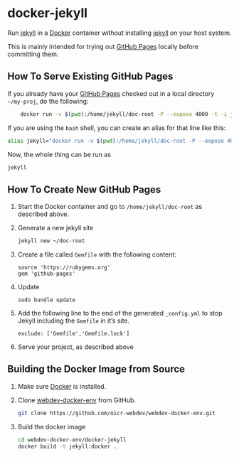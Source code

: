 docker-jekyll
=============

Run [jekyll](http://jekyllrb.com) in a [Docker](http://docker.io) container without installing [jekyll](http://jekyllrb.com) on your host system.

This is mainly intended for trying out [GitHub Pages](https://pages.github.com) locally before committing them.

How To Serve Existing GitHub Pages
----------------------------------

If you already have your [GitHub Pages](https://pages.github.com) checked out in a local directory `~/my-proj`, do the following:

```bash
    docker run -v $(pwd):/home/jekyll/doc-root -P --expose 4000 -t -i jekyll:latest bash -c 'cd /home/jekyll/doc-root; sudo bundle update; jekyll serve --host=0.0.0.0'
```

If you are using the `bash` shell, you can create an alias for that line like this:

```bash
alias jekyll="docker run -v $(pwd):/home/jekyll/doc-root -P --expose 4000 -t -i jekyll:latest bash -c 'cd /home/jekyll/doc-root; sudo bundle update; jekyll serve --host=0.0.0.0'"
```

Now, the whole thing can be run as

```bash
jekyll
```

How To Create New GitHub Pages
------------------------------

1. Start the Docker container and go to `/home/jekyll/doc-root` as described above.
    
2. Generate a new jekyll site
    
    ```bash
    jekyll new ~/doc-root
    ```
    
3. Create a file called `Gemfile` with the following content:
    
    ```
    source 'https://rubygems.org'
    gem 'github-pages'
    ```
    
4. Update
    
    ```
    sudo bundle update
    ```
5. Add the following line to the end of the generated `_config.yml` to stop Jekyll including the `Gemfile` in it’s site.
    
    ```
    exclude: ['Gemfile','Gemfile.lock']
    ```
    
5. Serve your project, as described above

Building the Docker Image from Source
-------------------------------------

1. Make sure [Docker](https://www.docker.com) is installed.
    
2. Clone [webdev-docker-env](https://github.com/oicr-webdev/webdev-docker-env.git) from GitHub.
    
    ```bash
    git clone https://github.com/oicr-webdev/webdev-docker-env.git
    ```
    
3. Build the docker image
    
    ```bash
    cd webdev-docker-env/docker-jekyll
    docker build -t jekyll:docker .
    ```
